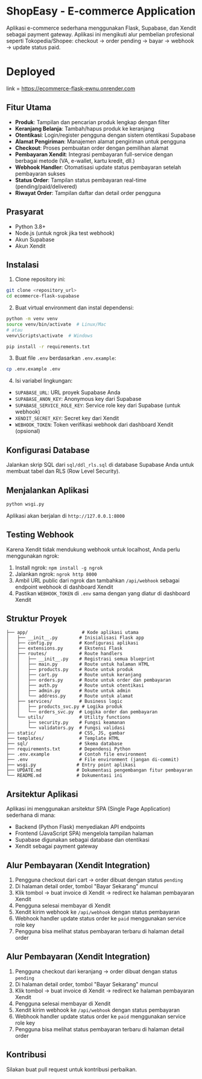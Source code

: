 # ShopEasy - E-commerce Application

Aplikasi e-commerce sederhana menggunakan Flask, Supabase, dan Xendit sebagai payment gateway. Aplikasi ini mengikuti alur pembelian profesional seperti Tokopedia/Shopee: checkout → order pending → bayar → webhook → update status paid.

# Deployed

link = https://ecommerce-flask-ewnu.onrender.com

## Fitur Utama

- **Produk**: Tampilan dan pencarian produk lengkap dengan filter
- **Keranjang Belanja**: Tambah/hapus produk ke keranjang
- **Otentikasi**: Login/register pengguna dengan sistem otentikasi Supabase
- **Alamat Pengiriman**: Manajemen alamat pengiriman untuk pengguna
- **Checkout**: Proses pembuatan order dengan pemilihan alamat
- **Pembayaran Xendit**: Integrasi pembayaran full-service dengan berbagai metode (VA, e-wallet, kartu kredit, dll.)
- **Webhook Handler**: Otomatisasi update status pembayaran setelah pembayaran sukses
- **Status Order**: Tampilan status pembayaran real-time (pending/paid/delivered)
- **Riwayat Order**: Tampilan daftar dan detail order pengguna

## Prasyarat

- Python 3.8+
- Node.js (untuk ngrok jika test webhook)
- Akun Supabase
- Akun Xendit

## Instalasi

1. Clone repository ini:
```bash
git clone <repository_url>
cd ecommerce-flask-supabase
```

2. Buat virtual environment dan instal dependensi:
```bash
python -m venv venv
source venv/bin/activate  # Linux/Mac
# atau
venv\Scripts\activate  # Windows

pip install -r requirements.txt
```

3. Buat file `.env` berdasarkan `.env.example`:
```bash
cp .env.example .env
```

4. Isi variabel lingkungan:
- `SUPABASE_URL`: URL proyek Supabase Anda
- `SUPABASE_ANON_KEY`: Anonymous key dari Supabase
- `SUPABASE_SERVICE_ROLE_KEY`: Service role key dari Supabase (untuk webhook)
- `XENDIT_SECRET_KEY`: Secret key dari Xendit
- `WEBHOOK_TOKEN`: Token verifikasi webhook dari dashboard Xendit (opsional)

## Konfigurasi Database

Jalankan skrip SQL dari `sql/ddl_rls.sql` di database Supabase Anda untuk membuat tabel dan RLS (Row Level Security).

## Menjalankan Aplikasi

```bash
python wsgi.py
```

Aplikasi akan berjalan di `http://127.0.0.1:8000`

## Testing Webhook

Karena Xendit tidak mendukung webhook untuk localhost, Anda perlu menggunakan ngrok:

1. Install ngrok: `npm install -g ngrok`
2. Jalankan ngrok: `ngrok http 8000`
3. Ambil URL public dari ngrok dan tambahkan `/api/webhook` sebagai endpoint webhook di dashboard Xendit
4. Pastikan `WEBHOOK_TOKEN` di `.env` sama dengan yang diatur di dashboard Xendit

## Struktur Proyek

```
├── app/                    # Kode aplikasi utama
│   ├── __init__.py        # Inisialisasi Flask app
│   ├── config.py          # Konfigurasi aplikasi
│   ├── extensions.py      # Ekstensi Flask
│   ├── routes/            # Route handlers
│   │   ├── __init__.py    # Registrasi semua blueprint
│   │   ├── main.py        # Route untuk halaman HTML
│   │   ├── products.py    # Route untuk produk
│   │   ├── cart.py        # Route untuk keranjang
│   │   ├── orders.py      # Route untuk order dan pembayaran
│   │   ├── auth.py        # Route untuk otentikasi
│   │   ├── admin.py       # Route untuk admin
│   │   └── address.py     # Route untuk alamat
│   ├── services/          # Business logic
│   │   ├── products_svc.py # Logika produk
│   │   └── orders_svc.py  # Logika order dan pembayaran
│   └── utils/             # Utility functions
│       ├── security.py    # Fungsi keamanan
│       └── validators.py  # Fungsi validasi
├── static/                # CSS, JS, gambar
├── templates/             # Template HTML
├── sql/                   # Skema database
├── requirements.txt       # Dependensi Python
├── .env.example           # Contoh file environment
├── .env                   # File environment (jangan di-commit)
├── wsgi.py               # Entry point aplikasi
├── UPDATE.md             # Dokumentasi pengembangan fitur pembayaran
└── README.md             # Dokumentasi ini
```

## Arsitektur Aplikasi

Aplikasi ini menggunakan arsitektur SPA (Single Page Application) sederhana di mana:

- Backend (Python Flask) menyediakan API endpoints
- Frontend (JavaScript SPA) mengelola tampilan halaman
- Supabase digunakan sebagai database dan otentikasi
- Xendit sebagai payment gateway

## Alur Pembayaran (Xendit Integration)

1. Pengguna checkout dari cart → order dibuat dengan status `pending`
2. Di halaman detail order, tombol "Bayar Sekarang" muncul
3. Klik tombol → buat invoice di Xendit → redirect ke halaman pembayaran Xendit
4. Pengguna selesai membayar di Xendit
5. Xendit kirim webhook ke `/api/webhook` dengan status pembayaran
6. Webhook handler update status order ke `paid` menggunakan service role key
7. Pengguna bisa melihat status pembayaran terbaru di halaman detail order

## Alur Pembayaran (Xendit Integration)

1. Pengguna checkout dari keranjang → order dibuat dengan status `pending`
2. Di halaman detail order, tombol "Bayar Sekarang" muncul
3. Klik tombol → buat invoice di Xendit → redirect ke halaman pembayaran Xendit
4. Pengguna selesai membayar di Xendit
5. Xendit kirim webhook ke `/api/webhook` dengan status pembayaran
6. Webhook handler update status order ke `paid` menggunakan service role key
7. Pengguna bisa melihat status pembayaran terbaru di halaman detail order

## Kontribusi

Silakan buat pull request untuk kontribusi perbaikan.
